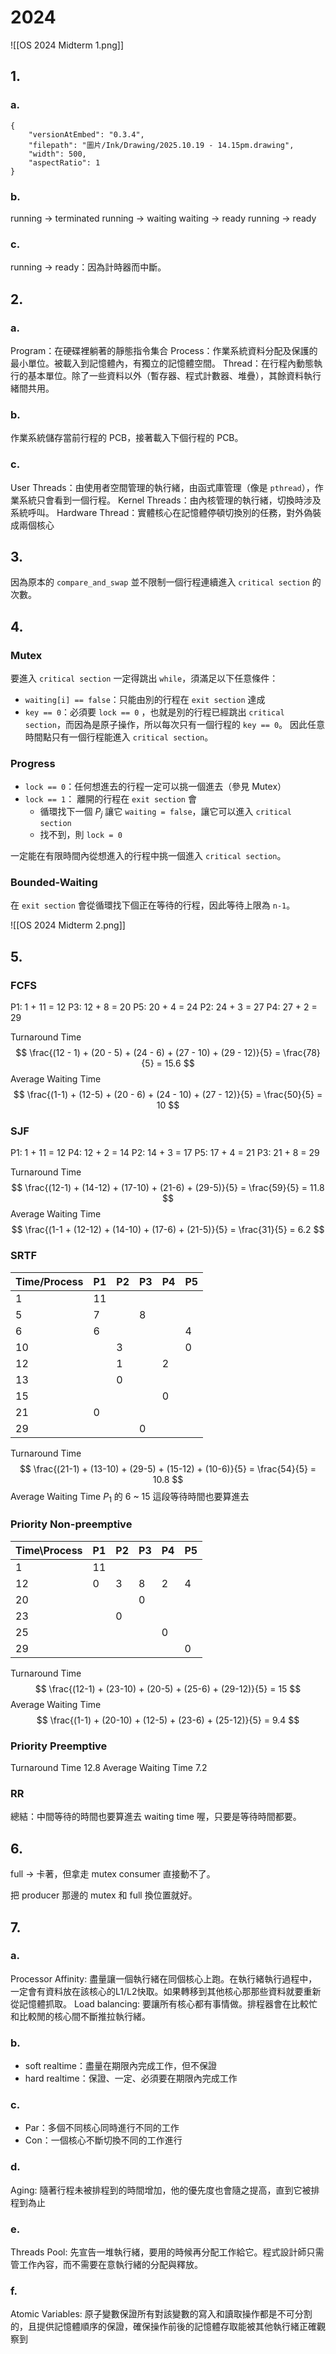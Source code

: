 # 2024
![[OS 2024 Midterm 1.png]]
## 1.
### a.
```handdrawn-ink
{
	"versionAtEmbed": "0.3.4",
	"filepath": "圖片/Ink/Drawing/2025.10.19 - 14.15pm.drawing",
	"width": 500,
	"aspectRatio": 1
}
```
### b.
running -> terminated
running -> waiting
waiting -> ready
running -> ready
### c.
running -> ready：因為計時器而中斷。

## 2.
### a.
Program：在硬碟裡躺著的靜態指令集合
Process：作業系統資料分配及保護的最小單位。被載入到記憶體內，有獨立的記憶體空間。
Thread：在行程內動態執行的基本單位。除了一些資料以外（暫存器、程式計數器、堆疊），其餘資料執行緒間共用。
### b.
作業系統儲存當前行程的 PCB，接著載入下個行程的 PCB。

### c.
User Threads：由使用者空間管理的執行緒，由函式庫管理（像是 `pthread`），作業系統只會看到一個行程。
Kernel Threads：由內核管理的執行緒，切換時涉及系統呼叫。
Hardware Thread：實體核心在記憶體停頓切換別的任務，對外偽裝成兩個核心

## 3.
因為原本的 `compare_and_swap` 並不限制一個行程連續進入 `critical section` 的次數。

## 4.
### Mutex
要進入 `critical section` 一定得跳出 `while`，須滿足以下任意條件：
- `waiting[i] == false`：只能由別的行程在 `exit section` 達成
- `key == 0`：必須要 `lock == 0` ，也就是別的行程已經跳出 `critical section`，而因為是原子操作，所以每次只有一個行程的 `key == 0`。
因此任意時間點只有一個行程能進入 `critical section`。

### Progress
- `lock == 0`：任何想進去的行程一定可以挑一個進去（參見 Mutex）
- `lock == 1`：
  離開的行程在 `exit section` 會
  - 循環找下一個 $P_j$ 讓它 `waiting = false`，讓它可以進入 `critical section`
  - 找不到，則 `lock = 0`
  
一定能在有限時間內從想進入的行程中挑一個進入 `critical section`。
### Bounded-Waiting
在 `exit section` 會從循環找下個正在等待的行程，因此等待上限為 `n-1`。

![[OS 2024 Midterm 2.png]]
## 5.
### FCFS
P1: 1 + 11 = 12
P3: 12 + 8 = 20
P5: 20 + 4 = 24
P2: 24 + 3 = 27
P4: 27 + 2 = 29

Turnaround Time
$$
\frac{(12 - 1) + (20 - 5) + (24 - 6) + (27 - 10) + (29 - 12)}{5} = \frac{78}{5} = 15.6
$$
Average Waiting Time
$$
\frac{(1-1) + (12-5) + (20 - 6) + (24 - 10) + (27 - 12)}{5} = \frac{50}{5} = 10
$$
### SJF
P1: 1 + 11 = 12
P4: 12 + 2 = 14
P2: 14 + 3 = 17
P5: 17 + 4 = 21
P3: 21 + 8 = 29

Turnaround Time
$$
\frac{(12-1) + (14-12) + (17-10) + (21-6) + (29-5)}{5} = \frac{59}{5} = 11.8
$$
Average Waiting Time
$$
\frac{(1-1 + (12-12) + (14-10) + (17-6) + (21-5)}{5} = \frac{31}{5} = 6.2
$$
### SRTF

| Time/Process | P1  | P2  | P3  | P4  | P5  |
| ------------ | --- | --- | --- | --- | --- |
| 1            | 11  |     |     |     |     |
| 5            | 7   |     | 8   |     |     |
| 6            | 6   |     |     |     | 4   |
| 10           |     | 3   |     |     | 0   |
| 12           |     | 1   |     | 2   |     |
| 13           |     | 0   |     |     |     |
| 15           |     |     |     | 0   |     |
| 21           | 0   |     |     |     |     |
| 29           |     |     | 0   |     |     |
Turnaround Time
$$
\frac{(21-1) + (13-10) + (29-5) + (15-12) + (10-6)}{5} = \frac{54}{5} = 10.8
$$
Average Waiting Time
$P_1$ 的 6 ~ 15 這段等待時間也要算進去
### Priority Non-preemptive

| Time\Process | P1  | P2  | P3  | P4  | P5  |
| ------------ | --- | --- | --- | --- | --- |
| 1            | 11  |     |     |     |     |
| 12           | 0   | 3   | 8   | 2   | 4   |
| 20           |     |     | 0   |     |     |
| 23           |     | 0   |     |     |     |
| 25           |     |     |     | 0   |     |
| 29           |     |     |     |     | 0   |
Turnaround Time
$$
\frac{(12-1) + (23-10) + (20-5) + (25-6) + (29-12)}{5} = 15
$$
Average Waiting Time
$$
\frac{(1-1) + (20-10) + (12-5) + (23-6) + (25-12)}{5} = 9.4
$$

### Priority Preemptive
Turnaround Time
12.8
Average Waiting Time
7.2

### RR
總結：中間等待的時間也要算進去 waiting time 喔，只要是等待時間都要。
## 6.
full -> 卡著，但拿走 mutex
consumer 直接動不了。

把 producer 那邊的 mutex 和 full 換位置就好。

## 7.
### a.
Processor Affinity: 盡量讓一個執行緒在同個核心上跑。在執行緒執行過程中，一定會有資料放在該核心的L1/L2快取。如果轉移到其他核心那那些資料就要重新從記憶體抓取。
Load balancing: 要讓所有核心都有事情做。排程器會在比較忙和比較閒的核心間不斷推拉執行緒。

### b.
- soft realtime：盡量在期限內完成工作，但不保證
- hard realtime：保證、一定、必須要在期限內完成工作

### c.
- Par：多個不同核心同時進行不同的工作
- Con：一個核心不斷切換不同的工作進行

### d.
Aging: 隨著行程未被排程到的時間增加，他的優先度也會隨之提高，直到它被排程到為止

### e.
Threads Pool: 先宣告一堆執行緒，要用的時候再分配工作給它。程式設計師只需管工作內容，而不需要在意執行緒的分配與釋放。

### f.
Atomic Variables: 原子變數保證所有對該變數的寫入和讀取操作都是不可分割的，且提供記憶體順序的保證，確保操作前後的記憶體存取能被其他執行緒正確觀察到